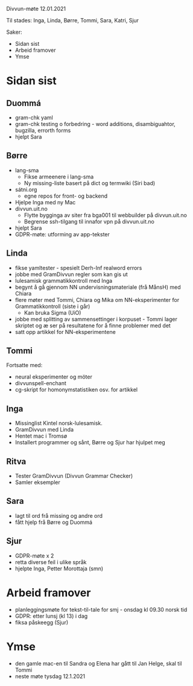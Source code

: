 Divvun-møte 12.01.2021

Til stades: Inga, Linda, Børre, Tommi, Sara, Katri, Sjur

Saker:
* Sidan sist
* Arbeid framover
* Ymse

#  Sidan sist

##  Duommá
* gram-chk yaml
* gram-chk testing o forbedring - word additions, disambiguahtor, bugzilla,
  errorth forms
* hjelpt Sara

##  Børre
* lang-sma
    - Fikse armeenere i lang-sma
    - Ny missing-liste basert på dict og termwiki (Siri bad)
* sátni.org
    - egne repos for front- og backend
* Hjelpe Inga med ny Mac
* divvun.uit.no
    - Flytte bygginga av siter fra bga001 til webbuilder på divvun.uit.no
    - Begrense ssh-tilgang til innafor vpn på divvun.uit.no
* hjelpt Sara
* GDPR-møte: utforming av app-tekster

##  Linda
* fikse yamltester - spesielt Derh-Inf realword errors
* jobbe med GramDivvun regler som kan gis ut
* lulesamisk grammatikkontroll med Inga
* begynt å gå gjennom NN undervisningsmateriale (frå MånsH) med Chiara
* flere møter med Tommi, Chiara og Mika om NN-eksperimenter for
  Grammatikkontroll (siste i går)
    - Kan bruka Sigma (UiO)
* jobbe med splitting av sammensettinger i korpuset - Tommi lager skriptet og æ
  ser på resultatene for å finne problemer med det
* satt opp artikkel for NN-eksperimentene

##  Tommi
Fortsatte med:
* neural eksperimenter og möter
* divvunspell-enchant
* cg-skript for homonymstatistiken osv. for artikkel

##  Inga
* Missinglist Kintel norsk-lulesamisk.
* GramDivvun med Linda
* Hentet mac i Tromsø
* Installert programmer og sånt, Børre og Sjur har hjulpet meg

##  Ritva
* Tester GramDivvun (Divvun Grammar Checker)
* Samler eksempler

##  Sara
* lagt til ord frå missing og andre ord
* fått hjelp frå Børre og Duommá

##  Sjur
* GDPR-møte x 2
* retta diverse feil i ulike språk
* hjelpte Inga, Petter Morottaja (smn)

#  Arbeid framover
* planleggingsmøte for tekst-til-tale for smj - onsdag kl 09.30 norsk tid
* GDPR: etter lunsj (kl 13) i dag
* fiksa påskeegg (Sjur)

#  Ymse
* den gamle mac-en til Sandra og Elena har gått til Jan Helge, skal til Tommi
* neste møte tysdag 12.1.2021
